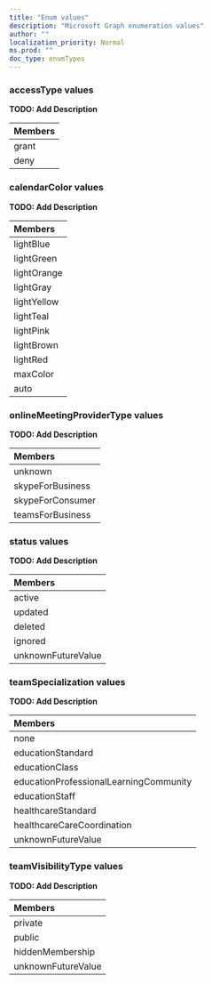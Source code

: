 ```yaml
---
title: "Enum values"
description: "Microsoft Graph enumeration values"
author: ""
localization_priority: Normal
ms.prod: ""
doc_type: enumTypes
---
```


### accessType values 


**TODO: Add Description**

|Members|
|:---|
|grant|
|deny|

### calendarColor values 

**TODO: Add Description**

|Members|
|:---|
|lightBlue|
|lightGreen|
|lightOrange|
|lightGray|
|lightYellow|
|lightTeal|
|lightPink|
|lightBrown|
|lightRed|
|maxColor|
|auto|

### onlineMeetingProviderType values 

**TODO: Add Description**

|Members|
|:---|
|unknown|
|skypeForBusiness|
|skypeForConsumer|
|teamsForBusiness|

### status values 

**TODO: Add Description**

|Members|
|:---|
|active|
|updated|
|deleted|
|ignored|
|unknownFutureValue|

### teamSpecialization values 

**TODO: Add Description**

|Members|
|:---|
|none|
|educationStandard|
|educationClass|
|educationProfessionalLearningCommunity|
|educationStaff|
|healthcareStandard|
|healthcareCareCoordination|
|unknownFutureValue|

### teamVisibilityType values 

**TODO: Add Description**

|Members|
|:---|
|private|
|public|
|hiddenMembership|
|unknownFutureValue|

